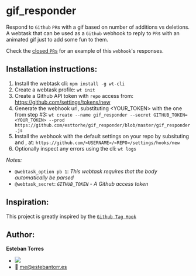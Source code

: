 # gif_responder
Respond to `Github` `PR`s with a gif based on number of additions vs deletions.
A webtask that can be used as a `Github` webhook to reply to `PR`s with an animated gif just to add some fun to them.

Check the [closed `PR`s](https://github.com/esttorhe/gif_responder/pulls?q=is%3Apr+is%3Aclosed) for an example of this `webhook`'s responses.

## Installation instructions:

1. Install the webtask cli: `npm install -g wt-cli`
1. Create a webtask profile: `wt init`
1. Create a Github API token with `repo` access from: https://github.com/settings/tokens/new
1. Generate the webhook url, substituting <YOUR_TOKEN> with the one from step #3: `wt create --name gif_responder --secret GITHUB_TOKEN=<YOUR_TOKEN> --prod https://github.com/esttorhe/gif_responder/blob/master/gif_responder.js`
1. Install the webhook with the default settings on your repo by subsituting <USERNAME> and <REPO>, at: `https://github.com/<USERNAME>/<REPO>/settings/hooks/new`
1. Optionally inspect any errors using the cli: `wt logs`
 
_Notes:_

* `@webtask_option pb 1`: _This webtask requires that the body automatically be parsed_
* `@webtask_secret`: _`GITHUB_TOKEN` - A Github access token_

## Inspiration:

This project is greatly inspired by the [`Github Tag Hook`](https://github.com/auth0/wt-cli/blob/master/sample-webtasks/github-tag-hook.js)

## Author:

__Esteban Torres__ 

- [![](https://img.shields.io/badge/twitter-esttorhe-brightgreen.svg)](https://twitter.com/esttorhe) 
- :email: me@estebantorr.es
